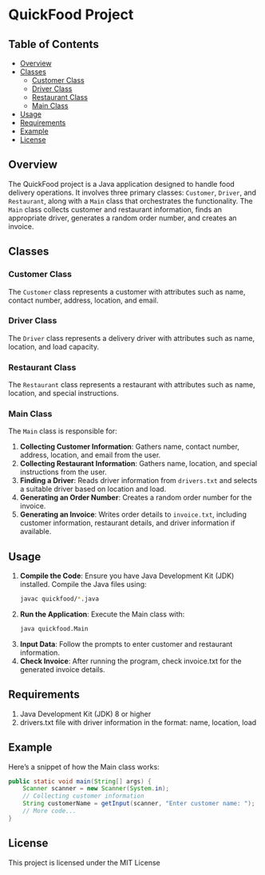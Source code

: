 # QuickFood Project

## Table of Contents

- [Overview](#overview)
- [Classes](#classes)
  - [Customer Class](#customer-class)
  - [Driver Class](#driver-class)
  - [Restaurant Class](#restaurant-class)
  - [Main Class](#main-class)
- [Usage](#usage)
- [Requirements](#requirements)
- [Example](#example)
- [License](#license)

## Overview

The QuickFood project is a Java application designed to handle food delivery operations. It involves three primary classes: `Customer`, `Driver`, and `Restaurant`, along with a `Main` class that orchestrates the functionality. The `Main` class collects customer and restaurant information, finds an appropriate driver, generates a random order number, and creates an invoice.

## Classes

### Customer Class

The `Customer` class represents a customer with attributes such as name, contact number, address, location, and email.

### Driver Class

The `Driver` class represents a delivery driver with attributes such as name, location, and load capacity.

### Restaurant Class

The `Restaurant` class represents a restaurant with attributes such as name, location, and special instructions.

### Main Class

The `Main` class is responsible for:

1. **Collecting Customer Information**: Gathers name, contact number, address, location, and email from the user.
2. **Collecting Restaurant Information**: Gathers name, location, and special instructions from the user.
3. **Finding a Driver**: Reads driver information from `drivers.txt` and selects a suitable driver based on location and load.
4. **Generating an Order Number**: Creates a random order number for the invoice.
5. **Generating an Invoice**: Writes order details to `invoice.txt`, including customer information, restaurant details, and driver information if available.

## Usage

1. **Compile the Code**: Ensure you have Java Development Kit (JDK) installed. Compile the Java files using:
   ```sh
   javac quickfood/*.java
2. **Run the Application**: Execute the Main class with:
   ```sh
   java quickfood.Main
3. **Input Data**: Follow the prompts to enter customer and restaurant information.
4. **Check Invoice**: After running the program, check invoice.txt for the generated invoice details.

## Requirements

1. Java Development Kit (JDK) 8 or higher
2. drivers.txt file with driver information in the format: name, location, load

## Example

Here’s a snippet of how the Main class works:
```Java
public static void main(String[] args) {
    Scanner scanner = new Scanner(System.in);
    // Collecting customer information
    String customerName = getInput(scanner, "Enter customer name: ");
    // More code...
}
```

## License

This project is licensed under the MIT License
